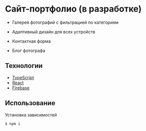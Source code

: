 # Сайт-портфолио (в разработке)
- Галерея фотографий с фильтрацией по категориям 

- Адаптивный дизайн для всех устройств

- Контактная форма

- Блог фотографа

## Технологии
- [TypeScript](https://www.typescriptlang.org/)
- [React](https://react.dev/)
- [Firebase](https://firebase.google.com)


## Использование
 Установка зависимостей

```sh
$ npm i 
```

